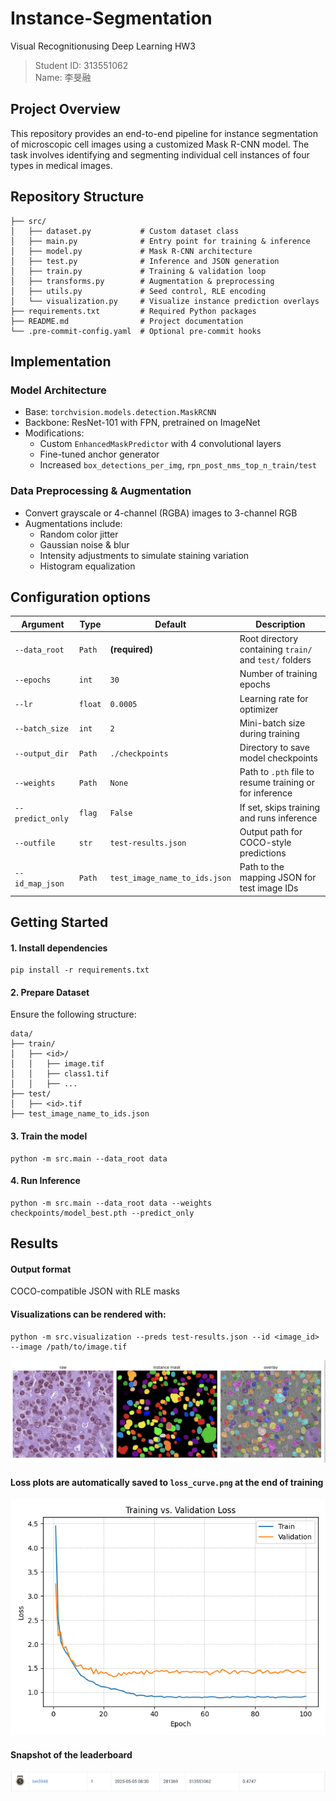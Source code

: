 # Instance-Segmentation
Visual Recognitionusing Deep Learning HW3
> Student ID: 313551062  
> Name: 李旻融

## Project Overview
This repository provides an end-to-end pipeline for instance segmentation of microscopic cell images using a customized Mask R-CNN model. The task involves identifying and segmenting individual cell instances of four types in medical images.

## Repository Structure
```Instance-Segmentation/
├── src/
│   ├── dataset.py           # Custom dataset class
│   ├── main.py              # Entry point for training & inference
│   ├── model.py             # Mask R-CNN architecture
│   ├── test.py              # Inference and JSON generation
│   ├── train.py             # Training & validation loop
│   ├── transforms.py        # Augmentation & preprocessing
│   ├── utils.py             # Seed control, RLE encoding
│   └── visualization.py     # Visualize instance prediction overlays
├── requirements.txt         # Required Python packages
├── README.md                # Project documentation
└── .pre-commit-config.yaml  # Optional pre-commit hooks
```

## Implementation

### Model Architecture
- Base: `torchvision.models.detection.MaskRCNN`
- Backbone: ResNet-101 with FPN, pretrained on ImageNet
- Modifications:
  - Custom `EnhancedMaskPredictor` with 4 convolutional layers
  - Fine-tuned anchor generator
  - Increased `box_detections_per_img`, `rpn_post_nms_top_n_train/test`

### Data Preprocessing & Augmentation
- Convert grayscale or 4-channel (RGBA) images to 3-channel RGB
- Augmentations include:
  - Random color jitter
  - Gaussian noise & blur
  - Intensity adjustments to simulate staining variation
  - Histogram equalization

## Configuration options
| Argument         | Type    | Default                       | Description                                             |
| ---------------- | ------- | ----------------------------- | ------------------------------------------------------- |
| `--data_root`    | `Path`  | **(required)**                | Root directory containing `train/` and `test/` folders  |
| `--epochs`       | `int`   | `30`                          | Number of training epochs                               |
| `--lr`           | `float` | `0.0005`                      | Learning rate for optimizer                             |
| `--batch_size`   | `int`   | `2`                           | Mini-batch size during training                         |
| `--output_dir`   | `Path`  | `./checkpoints`               | Directory to save model checkpoints                     |
| `--weights`      | `Path`  | `None`                        | Path to `.pth` file to resume training or for inference |
| `--predict_only` | `flag`  | `False`                       | If set, skips training and runs inference               |
| `--outfile`      | `str`   | `test-results.json`           | Output path for COCO-style predictions                  |
| `--id_map_json`  | `Path`  | `test_image_name_to_ids.json` | Path to the mapping JSON for test image IDs             |


## Getting Started

#### 1. Install dependencies
```
pip install -r requirements.txt
```

#### 2. Prepare Dataset
Ensure the following structure:

```
data/
├── train/
│   ├── <id>/
│   │   ├── image.tif
│   │   ├── class1.tif
│   │   ├── ...
├── test/
│   ├── <id>.tif
├── test_image_name_to_ids.json
```

#### 3. Train the model
```
python -m src.main --data_root data
```

#### 4. Run Inference
```
python -m src.main --data_root data --weights checkpoints/model_best.pth --predict_only
```

## Results
#### Output format
COCO-compatible JSON with RLE masks

#### Visualizations can be rendered with:
```
python -m src.visualization --preds test-results.json --id <image_id> --image /path/to/image.tif
```
![Visualization Result](./images/visualization.png)

####  Loss plots are automatically saved to `loss_curve.png` at the end of training
![Loss Curve](./images/loss_curve.png)

#### Snapshot of the leaderboard
![snapshot](./images/snapshot.png)
